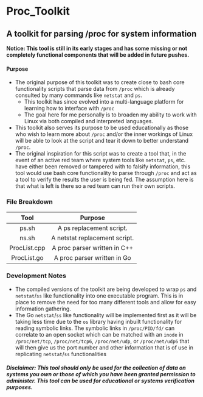 # Proc_Toolkit

## A toolkit for parsing /proc for system information

**Notice: This tool is still in its early stages and has some missing or not completely functional components that will be added in future pushes.**

#### Purpose

- The original purpose of this toolkit was to create close to bash core functionality scripts that parse data from `/proc` which is already consulted by many commands like `netstat` and `ps`. 
    - This toolkit has since evolved into a multi-language platform for learning how to interface with `/proc`
    - The goal here for me personally is to broaden my ability to work with Linux via both compiled and interpreted languages.
- This toolkit also serves its purpose to be used educationally as those who wish to learn more about `/proc` and/or the inner workings of Linux will be able to look at the script and tear it down to better understand `/proc`. 
- The original inspiration for this script was to create a tool that, in the event of an active red team where system tools like `netstat`, `ps`, etc. have  either been removed or tampered with to falsify information, this tool would use bash core functionality to parse through `/proc` and act as a tool to verify the results the user is being fed. The assumption here is that what is left is there so a red team can run their own scripts. 

### File Breakdown

| Tool  |            Purpose            |
| :---: | :---------------------------: |
| ps.sh |   A ps replacement script.    |
| ns.sh | A netstat replacement script. |
| ProcList.cpp | A proc parser written in C++ |
| ProcList.go | A proc parser written in Go |

### Development Notes
- The compiled versions of the toolkit are being developed to wrap `ps` and `netstat`/`ss` like functionality into one executable program. This is in place to remove the need for too many different tools and allow for easy information gathering.
- The Go `netstat`/`ss` like functionality will be implemented first as it will be taking less time due to the `os` library having inbuilt functionality for reading symbolic links. The symbolic links in `/proc/PID/fd/` can correlate to an open socket which can be matched with an `inode` in `/proc/net/tcp`, `/proc/net/tcp6`, `/proc/net/udp`, or `/proc/net/udp6` that will then give us the port number and other information that is of use in replicating `netstat`/`ss` functionalities












##### Disclaimer: This tool should only be used for the collection of data on systems you own or those of which you have been granted permission to administer. This tool can be used for educational or systems verification purposes. 